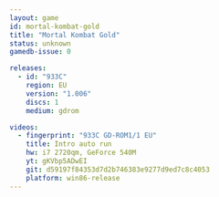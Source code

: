 ```yaml
---
layout: game
id: mortal-kombat-gold
title: "Mortal Kombat Gold"
status: unknown
gamedb-issue: 0

releases:
  - id: "933C"
    region: EU
    version: "1.006"
    discs: 1
    medium: gdrom

videos:
  - fingerprint: "933C GD-ROM1/1 EU"
    title: Intro auto run
    hw: i7 2720qm, GeForce 540M
    yt: gKVbp5ADwEI
    git: d59197f84353d7d2b746383e9277d9ed7c8c4053
    platform: win86-release
---
```

